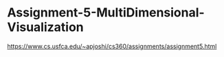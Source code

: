 # Assignment-5-MultiDimensional-Visualization
https://www.cs.usfca.edu/~apjoshi/cs360/assignments/assignment5.html

